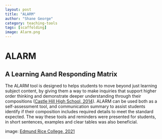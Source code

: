 ```yaml
---
layout: post
title: "ALARM"
author: "Shane George"
category: teaching-tools
tags: [scaffolding]
image: Alarm.png
---
```


# ALARM #
## A Learning Aand Responding Matrix ##

The ALARM tool is designed to helps students to move beyond just learning subject content, by giving them a way to make inquiries that support higher order thinking and demonstrate deeper understanding through their compositions ([Castle Hill High School, 2014](https://castlehill-h.schools.nsw.gov.au/news/2014/7/alarm-a-learning-and-responding-matrix.html)). ALARM can be used both as a self-assessment tool, and communication summary to assist students identify if their composition includes required details to meet the standard expected. The way these tools and reminders were presented for students, in short sentences, examples and clear tables was also beneficial.


image: [Edmund Rice College, 2021](https://www.edmundricecollege.nsw.edu.au/learning-teaching-7/)
